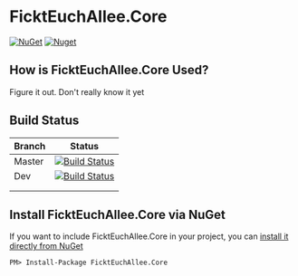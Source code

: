 # FicktEuchAllee.Core

[![NuGet](https://img.shields.io/nuget/v/FicktEuchAllee.Core.svg?style=flat-square)](https://www.nuget.org/packages/FicktEuchAllee.Core)
[![Nuget](https://img.shields.io/nuget/dt/FicktEuchAllee.Core)](https://www.nuget.org/packages/FicktEuchAllee.Core)

## How is FicktEuchAllee.Core Used?

Figure it out. Don't really know it yet

## Build Status

| Branch  | Status                                                                                                                                                                                                                        |
| ------ | ----------------------------------------------------------------------------------------------------------------------------------------------------------------------------------------------------------------------------- |
| Master | [![Build Status](https://dev.azure.com/gwittr/FicktEuchAllee.Core/_apis/build/status%2FRELEASE-Pipeline?branchName=master)](https://dev.azure.com/gwittr/FicktEuchAllee.Core/_build/latest?definitionId=15&branchName=master) |
| Dev    | [![Build Status](https://dev.azure.com/gwittr/FicktEuchAllee.Core/_apis/build/status%2FCI-Pipeline?branchName=dev)](https://dev.azure.com/gwittr/FicktEuchAllee.Core/_build/latest?definitionId=14&branchName=dev) |
|        |                                                                                                                                                                                                                               |
|        |

## Install FicktEuchAllee.Core via NuGet

If you want to include FicktEuchAllee.Core in your project, you can [install it directly from NuGet](https://www.nuget.org/packages/FicktEuchAllee.Core/)

```
PM> Install-Package FicktEuchAllee.Core
```
